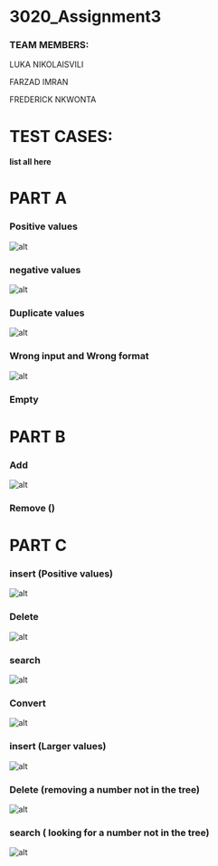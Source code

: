 # 3020_Assignment3

### TEAM MEMBERS:

LUKA NIKOLAISVILI

FARZAD IMRAN

FREDERICK NKWONTA

# TEST CASES:

#### list all here

# PART A

### Positive values

![alt](./screenshots/test1.png)

### negative values

![alt](./screenshots/test2.png)

### Duplicate values

![alt](./screenshots/test3.png)

### Wrong input and Wrong format

![alt](./screenshots/test4.png)

### Empty

# PART B

### Add

![alt](./screenshots/test5.png)

### Remove ()

# PART C

### insert (Positive values)

![alt](./screenshots/test7a.png)

### Delete

![alt](./screenshots/test7b.png)

### search

![alt](./screenshots/test7c.png)

### Convert

![alt](./screenshots/test6.png)

### insert (Larger values)

![alt](./screenshots/test8a.png)

### Delete (removing a number not in the tree)

![alt](./screenshots/test8b.png)

### search ( looking for a number not in the tree)

![alt](./screenshots/test8c.png)
